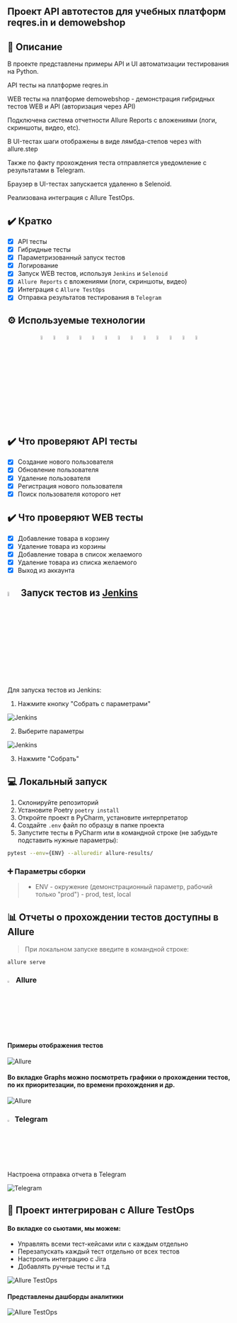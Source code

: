 ## Проект API автотестов для учебных платформ reqres.in и demowebshop

<!-- Описание -->

## :open_book: Описание
В проекте представлены примеры API и UI автоматизации тестирования на Python. 
<p>API тесты на платформе reqres.in
<p>WEB тесты  на платформе demowebshop - демонстрация гибридных тестов WEB и API (авторизация через API)
<p>Подключена система отчетности Allure Reports с вложениями (логи, скриншоты, видео, etc). 
<p>В UI-тестах шаги отображены в виде лямбда-степов через with allure.step
<p>Также по факту прохождения теста отправляется уведомление с результатами в Telegram.
<p>Браузер в UI-тестах запускается удаленно в Selenoid.
<p>Реализована интеграция с Allure TestOps.

## :heavy_check_mark: Кратко
- [x] API тесты
- [x] Гибридные тесты
- [x] Параметризованный запуск тестов
- [x] Логирование
- [x] Запуск WEB тестов, используя `Jenkins` и `Selenoid`
- [x] `Allure Reports` с вложениями (логи, скриншоты, видео)
- [x] Интеграция с `Allure TestOps`
- [x] Отправка результатов тестирования в `Telegram`

<!-- Технологии -->

## :gear: Используемые технологии
<p  align="center">
  <code><img width="5%" title="Pycharm" src="images/logo/pycharm.png"></code>
  <code><img width="5%" title="Python" src="images/logo/python.png"></code>
  <code><img width="5%" title="Pytest" src="images/logo/pytest.png"></code>
  <code><img width="5%" title="Requests" src="images/logo/requests.png"></code>
  <code><img width="5%" title="Selene" src="images/logo/selene.png"></code>
  <code><img width="5%" title="Selenium" src="images/logo/selenium.png"></code>
  <code><img width="5%" title="GitHub" src="images/logo/github.png"></code>
  <code><img width="5%" title="Jenkins" src="images/logo/jenkins.png"></code>
  <code><img width="5%" title="Docker" src="images/logo/docker.png"></code>
  <code><img width="5%" title="Selenoid" src="images/logo/selenoid.png"></code>
  <code><img width="5%" title="Allure Report" src="images/logo/allure_report.png"></code>
  <code><img width="5%" title="Allure TestOps" src="images/logo/allure_testops.png"></code>
<!--   <code><img width="5%" title="Jira" src="images/logo/jira.png"></code> -->
  <code><img width="5%" title="Telegram" src="images/logo/tg.png"></code>
</p>


<!-- Тест кейсы -->

## :heavy_check_mark: Что проверяют API тесты

- [x] Создание нового пользователя
- [x] Обновление пользователя
- [x] Удаление пользователя
- [x] Регистрация нового пользователя
- [x] Поиск пользователя которого нет

## :heavy_check_mark: Что проверяют WEB тесты
- [x] Добавление товара в корзину
- [x] Удаление товара из корзины
- [x] Добавление товара в список желаемого
- [x] Удаление товара из списка желаемого
- [x] Выход из аккаунта

<!-- Jenkins -->

## <img width="5%" title="Jenkins" src="images/logo/jenkins.png"> Запуск тестов из [Jenkins](https://jenkins.autotests.cloud/job/003_t1me0ver_python_reqres_in/)

Для запуска тестов из Jenkins:
1. Нажмите кнопку "Собрать с параметрами"

<p><img src="images/screenshots/Jenkins-1.png" alt="Jenkins"/></p>

2. Выберите параметры

<p><img src="images/screenshots/Jenkins-2.png" alt="Jenkins"/></p>

3. Нажмите "Собрать"

<!-- Локальный запуск -->

## :computer: Локальный запуск 

1. Склонируйте репозиторий
2. Установите Poetry `poetry install`
3. Откройте проект в PyCharm, установите интерпретатор
4. Создайте `.env` файл по образцу в папке проекта
5. Запустите тесты в PyCharm или в командной строке (не забудьте подставить нужные параметры):
```bash
pytest --env={ENV} --alluredir allure-results/
```

### :heavy_plus_sign: Параметры сборки

> - ENV - окружение (демонстрационный параметр, рабочий только "prod") - prod, test, local

<!-- Отчеты -->

## :bar_chart: Отчеты о прохождении тестов доступны в Allure

> При локальном запуске введите в командной строке: 
```bash
allure serve 
```

### <img width="3%" title="Allure" src="images/logo/allure_report.png"> Allure

#### Примеры отображения тестов

<img src="images/screenshots/Allure-1.png" alt="Allure"/>

#### Во вкладке Graphs можно посмотреть графики о прохождении тестов, по их приоритезации, по времени прохождения и др.

<img src="images/screenshots/Allure-2.png" alt="Allure"/>

### <img width="2.5%" title="Telegram" src="images/logo/tg.png"> Telegram

Настроена отправка отчета в Telegram

<img src="images/screenshots/Telegramm-1.png" alt="Telegram"/>

<!-- Allure TestOps -->

## :briefcase: Проект интегрирован с Allure TestOps 

#### Во вкладке со сьютами, мы можем:
- Управлять всеми тест-кейсами или с каждым отдельно
- Перезапускать каждый тест отдельно от всех тестов
- Настроить интеграцию с Jira
- Добавлять ручные тесты и т.д

<img src="images/screenshots/Allure-4.png" alt="Allure TestOps"/>

#### Представлены дашборды аналитики

<img src="images/screenshots/Allure-3.png" alt="Allure TestOps"/>
